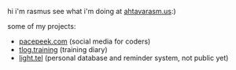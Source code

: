 hi i'm rasmus see what i'm doing at [ahtavarasm.us](https://ahtavarasm.us):)

some of my projects:
- [pacepeek.com](https://pacepeek.com) (social media for coders)
- [tlog.training](https://tlog.training) (training diary)
- [light.tel](https://light.tel) (personal database and reminder system, not public yet)

